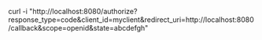 curl -i "http://localhost:8080/authorize?response_type=code&client_id=myclient&redirect_uri=http://localhost:8080/callback&scope=openid&state=abcdefgh"